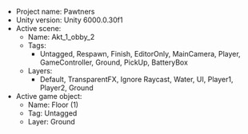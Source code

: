<!-- UNITY CODE ASSIST INSTRUCTIONS START -->
- Project name: Pawtners
- Unity version: Unity 6000.0.30f1
- Active scene:
  - Name: Akt_1_obby_2
  - Tags:
    - Untagged, Respawn, Finish, EditorOnly, MainCamera, Player, GameController, Ground, PickUp, BatteryBox
  - Layers:
    - Default, TransparentFX, Ignore Raycast, Water, UI, Player1, Player2, Ground
- Active game object:
  - Name: Floor (1)
  - Tag: Untagged
  - Layer: Ground
<!-- UNITY CODE ASSIST INSTRUCTIONS END -->
